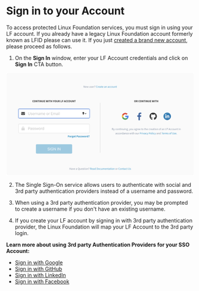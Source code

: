 # Sign in to your Account

To access protected Linux Foundation services, you must sign in using your LF account. If you already have a legacy Linux Foundation account formerly known as LFID please can use it. If you just [created a brand new account](../create-an-account.md), please proceed as follows. 

1. On the **Sign In** window, enter your LF Account credentials and click on **Sign In** CTA button.

![](../../.gitbook/assets/new-sso%20%281%29.png)

2. The Single Sign-On service allows users to authenticate with social and 3rd party authentication providers instead of a username and password.

3. When using a 3rd party authentication provider, you may be prompted to create a username if you don't have an existing username. 

4. If you create your LF account by signing in with 3rd party authentication provider, the Linux Foundation will map your LF Account to the 3rd party login.

**Learn more about using 3rd party Authentication Providers for your SSO Account:**

* ​[Sign in with Google](sign-in-with-google.md)​
* ​[Sign in with GitHub](sign-in-with-github.md)​
* ​[Sign in with LinkedIn](sign-in-with-linkedin.md)​
* ​[Sign in with Facebook](sign-in-with-facebook.md)​

